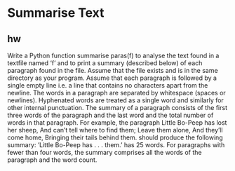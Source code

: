 # Summarise Text

## hw
Write a Python function summarise paras(f) to analyse the text found in a textfile
named ‘f’ and to print a summary (described below) of each paragraph found in the file.
Assume that the file exists and is in the same directory as your program.
Assume that each paragraph is followed by a single empty line i.e. a line that contains
no characters apart from the newline. The words in a paragraph are separated by
whitespace (spaces or newlines). Hyphenated words are treated as a single word and
similarly for other internal punctuation.
The summary of a paragraph consists of the first three words of the paragraph and the
last word and the total number of words in that paragraph. For example, the paragraph
Little Bo-Peep has lost her sheep,
And can’t tell where to find them;
Leave them alone, And they’ll come home,
Bringing their tails behind them.
should produce the following summary:
’Little Bo-Peep has . . . them.’ has 25 words.
For paragraphs with fewer than four words, the summary comprises all the words of the
paragraph and the word count.
